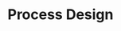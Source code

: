 ---
layout: sub-service
order: 2
title: "Process Design"
parent: "Organizational Design and Alignment"
description: "SLKone's Process Design services streamline your business processes, enhancing efficiency, reducing costs, and improving quality to drive operational excellence."
intro: "Streamline your business processes with SLKone's Process Design services, enhancing efficiency, reducing costs, and improving quality."
approach: "We conduct a thorough analysis of your existing processes to identify inefficiencies and bottlenecks. Our team collaborates with key stakeholders to redesign processes that are aligned with your strategic goals, ensuring improved performance and scalability."
focus_areas:
  - title: "Process Mapping"
    content: "Document and analyze your current processes to identify inefficiencies and areas for improvement."
    icon: "fa-sitemap"
  - title: "Process Optimization"
    content: "Redesign processes to enhance efficiency, reduce waste, and improve quality."
    icon: "fa-sliders"
  - title: "Process Standardization"
    content: "Develop standardized operating procedures to ensure consistency and reliability across your organization."
    icon: "fa-clone"
  - title: "Process Integration"
    content: "Ensure seamless integration of processes across different functions and departments."
    icon: "fa-link"
  - title: "Process Performance Measurement"
    content: "Establish metrics to monitor and continuously improve process performance."
    icon: "fa-chart-line"
why_choose:
  - "Expert Process Analysis and Redesign"
  - "Customized Optimization Strategies"
  - "Focus on Efficiency and Quality"
  - "Proven Track Record in Process Improvement"
cta: "Contact us to optimize your business processes and achieve operational excellence."
icon: "fa-arrow-progress"
color: "cinnabar"
image: "/assets/images/backgrounds/process-design.webp"
permalink: /services/organizational-design-and-alignment/process-design
redirect_to: /services/organizational-design-and-alignment#process-design
---